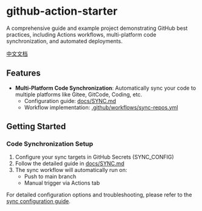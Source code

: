# github-action-starter
A comprehensive guide and example project demonstrating GitHub best practices, including Actions workflows, multi-platform code synchronization, and automated deployments.

[中文文档](README.CN.md)

## Features

- **Multi-Platform Code Synchronization**: Automatically sync your code to multiple platforms like Gitee, GitCode, Coding, etc.
  - Configuration guide: [docs/SYNC.md](docs/SYNC.md)
  - Workflow implementation: [.github/workflows/sync-repos.yml](.github/workflows/sync-repos.yml)

## Getting Started

### Code Synchronization Setup

1. Configure your sync targets in GitHub Secrets (SYNC_CONFIG)
2. Follow the detailed guide in [docs/SYNC.md](docs/SYNC.md)
3. The sync workflow will automatically run on:
   - Push to main branch
   - Manual trigger via Actions tab

For detailed configuration options and troubleshooting, please refer to the [sync configuration guide](docs/SYNC.md).
